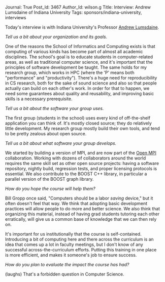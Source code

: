 Journal: True
Post_Id: 3467
Author_Id: wilson.g
Title: Interview: Andrew Lumsdaine of Indiana University
Tags: sponsors/indiana-university, interviews

<p>Today's interview is with Indiana University's Professor <a href="http://osl.iu.edu/~lums/">Andrew Lumsdaine</a>.</p>
<p><em>Tell us a bit about your organization and its goals.</em></p>
<p>One of the reasons the School of Informatics and Computing exists is that computing of various kinds has become part of almost all academic disciplines.  The school's goal is to educate students in computer-related areas, as well as traditional computer science, and it's important that the principles of software development be taught.  The same holds for my research group, which works in HPC (where the 'P' means both "performance" and "productivity").  There's a huge need for reproducibility in CS research, both for the sake of sound science and also so that people actually can build on each other's work.  In order for that to happen, we need some guarantees about quality and reusability, and improving basic skills is a necessary prerequisite.</p>
<p><em>Tell us a bit about the software your group uses.</em></p>
<p>The first group (students in the school) uses every kind of off-the-shelf application you can think of.  It's mostly closed source; they do relatively little development.  My research group mostly build their own tools, and tend to be pretty zealous about open source.</p>
<p><em>Tell us a bit about what software your group develops.</em></p>
<p>We started by building a version of MPI, and are now part of the <a href="http://www.open-mpi.org">Open MPI</a> collaboration.  Working with dozens of collaborators around the world requires the same skill set as other open source projects: having a software repository, nightly build, regression tests, and proper licensing protocols is essential.  We also contribute to the BOOST C++ library, in particular a parallel version of the BOOST graph library.</p>
<p><em>How do you hope the course will help them?</em></p>
<p>Bill Gropp once said, "Computers should be a labor <em>saving</em> device," but it often doesn't feel that way.  We think that adopting basic development practices will allow people to do more and better science.  We also think that organizing this material, instead of having grad students tutoring each other erratically, will give us a common base of knowledge that we can then rely on.</p>
<p>It's important for us institutionally that the course is self-contained.  Introducing a bit of computing here and there across the curriculum is an idea that comes up a lot in faculty meetings, but I don't know of any successful across-the-curriculum efforts.  Putting this training in one place is more efficient, and makes it someone's job to ensure success.</p>
<p><em>How do you plan to evaluate the impact the course has had?</em></p>
<p>(laughs) That's a forbidden question in Computer Science.</p>
